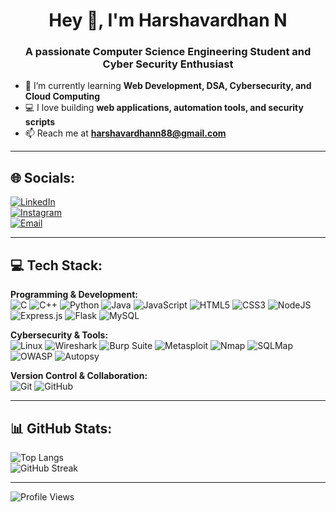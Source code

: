 <h1 align="center">Hey 👋, I'm Harshavardhan N</h1>

<h3 align="center">A passionate Computer Science Engineering Student and Cyber Security Enthusiast</h3>

- 🌱 I’m currently learning **Web Development, DSA, Cybersecurity, and Cloud Computing**
- 💻 I love building **web applications, automation tools, and security scripts**
- 📫 Reach me at **harshavardhann88@gmail.com**

---

## 🌐 Socials:
[![LinkedIn](https://img.shields.io/badge/LinkedIn-%230077B5.svg?logo=linkedin&logoColor=white)](https://www.linkedin.com/in/harsha-vardhan-n-b09302277?utm_source=share&utm_campaign=share_via&utm_content=profile&utm_medium=android_app)  
[![Instagram](https://img.shields.io/badge/Instagram-%23E4405F.svg?logo=Instagram&logoColor=white)](https://instagram.com/yourinstagram)  
[![Email](https://img.shields.io/badge/Email-D14836?logo=gmail&logoColor=white)](mailto:harshavardhann88@gmail.com)  

---

## 💻 Tech Stack:

**Programming & Development:**  
![C](https://img.shields.io/badge/c-%2300599C.svg?style=for-the-badge&logo=c&logoColor=white) ![C++](https://img.shields.io/badge/c++-%2300599C.svg?style=for-the-badge&logo=c%2B%2B&logoColor=white) ![Python](https://img.shields.io/badge/python-3670A0?style=for-the-badge&logo=python&logoColor=ffdd54) ![Java](https://img.shields.io/badge/java-%23ED8B00.svg?style=for-the-badge&logo=openjdk&logoColor=white) ![JavaScript](https://img.shields.io/badge/javascript-%23323330.svg?style=for-the-badge&logo=javascript&logoColor=%23F7DF1E) ![HTML5](https://img.shields.io/badge/html5-%23E34F26.svg?style=for-the-badge&logo=html5&logoColor=white) ![CSS3](https://img.shields.io/badge/css3-%231572B6.svg?style=for-the-badge&logo=css3&logoColor=white) ![NodeJS](https://img.shields.io/badge/node.js-6DA55F?style=for-the-badge&logo=node.js&logoColor=white) ![Express.js](https://img.shields.io/badge/express.js-%23404d59.svg?style=for-the-badge&logo=express&logoColor=%2361DAFB) ![Flask](https://img.shields.io/badge/flask-%23000.svg?style=for-the-badge&logo=flask&logoColor=white) ![MySQL](https://img.shields.io/badge/mysql-4479A1.svg?style=for-the-badge&logo=mysql&logoColor=white)  

**Cybersecurity & Tools:**  
![Linux](https://img.shields.io/badge/Linux-FCC624?style=for-the-badge&logo=linux&logoColor=black) ![Wireshark](https://img.shields.io/badge/Wireshark-1679A7?style=for-the-badge&logo=wireshark&logoColor=white) ![Burp Suite](https://img.shields.io/badge/Burp%20Suite-FF6F00?style=for-the-badge&logo=burp-suite&logoColor=white) ![Metasploit](https://img.shields.io/badge/Metasploit-2C3E50?style=for-the-badge&logo=metasploit&logoColor=white) ![Nmap](https://img.shields.io/badge/Nmap-00457C?style=for-the-badge&logo=nmap&logoColor=white) ![SQLMap](https://img.shields.io/badge/SQLMap-F29111?style=for-the-badge&logoColor=white) ![OWASP](https://img.shields.io/badge/OWASP-000000?style=for-the-badge&logo=owasp&logoColor=white) ![Autopsy](https://img.shields.io/badge/Autopsy-1E1E1E?style=for-the-badge&logoColor=white)  

**Version Control & Collaboration:**  
![Git](https://img.shields.io/badge/git-%23F05033.svg?style=for-the-badge&logo=git&logoColor=white) ![GitHub](https://img.shields.io/badge/github-%23121011.svg?style=for-the-badge&logo=github&logoColor=white)  

---

## 📊 GitHub Stats:
![Top Langs](https://github-readme-stats.vercel.app/api/top-langs/?username=dedlinux777&layout=compact&theme=tokyonight&hide_border=false)  
![GitHub Streak](https://nirzak-streak-stats.vercel.app/?user=dedlinux777&theme=tokyonight&hide_border=false)  

---

![Profile Views](https://komarev.com/ghpvc/?username=dedlinux777&label=Profile%20views&color=0e75b6&style=for-the-badge)
